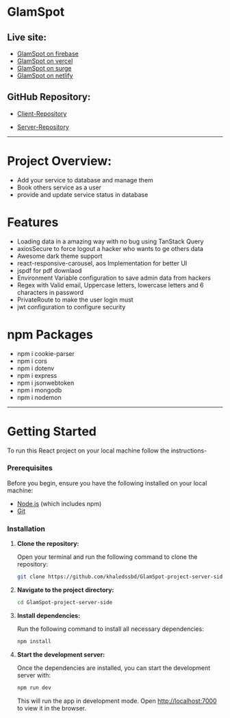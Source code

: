 # GlamSpot

## Live site:

- [GlamSpot on firebase](https://glamspot-khaled.web.app)
- [GlamSpot on vercel](https://glamspot-by-khaled.vercel.app)
- [GlamSpot on surge](https://glamspot-by-khaled.surge.sh)
- [GlamSpot on netlify](https://glamspot-by-khaled.netlify.app)

## GitHub Repository:

- [Client-Repository](https://github.com/khaledssbd/GlamSpot-project-client-side)

- [Server-Repository](https://github.com/khaledssbd/GlamSpot-project-server-side)

---

# Project Overview:

- Add your service to database and manage them
- Book others service as a user
- provide and update service status in database

# Features

- Loading data in a amazing way with no bug using TanStack Query
- axiosSecure to force logout a hacker who wants to ge others data
- Awesome dark theme support
- react-responsive-carousel, aos Implementation for better UI
- jspdf for pdf downlaod
- Environment Variable configuration to save admin data from hackers
- Regex with Valid email, Uppercase letters, lowercase letters and 6 characters in password
- PrivateRoute to make the user login must
- jwt configuration to configure security

# npm Packages

- npm i cookie-parser
- npm i cors
- npm i dotenv
- npm i express
- npm i jsonwebtoken
- npm i mongodb
- npm i nodemon

---

# Getting Started

To run this React project on your local machine follow the instructions-

### Prerequisites

Before you begin, ensure you have the following installed on your local machine:

- [Node.js](https://nodejs.org/en/download/) (which includes npm)
- [Git](https://git-scm.com/)

### Installation

1. **Clone the repository:**

   Open your terminal and run the following command to clone the repository:

   ```bash
   git clone https://github.com/khaledssbd/GlamSpot-project-server-side
   ```

2. **Navigate to the project directory:**

   ```bash
   cd GlamSpot-project-server-side
   ```

3. **Install dependencies:**

   Run the following command to install all necessary dependencies:

   ```bash
   npm install
   ```

4. **Start the development server:**

   Once the dependencies are installed, you can start the development server
   with:

   ```bash
   npm run dev
   ```

   This will run the app in development mode. Open
   [http://localhost:7000](http://localhost:7000) to view it in the browser.

